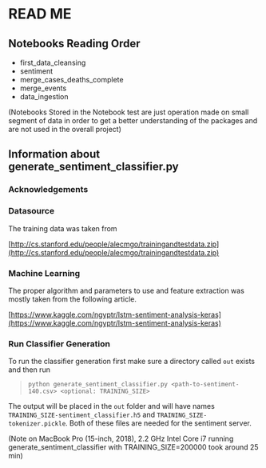 # READ ME

## Notebooks Reading Order

- first_data_cleansing
- sentiment
- merge_cases_deaths_complete
- merge_events
- data_ingestion

(Notebooks Stored in the Notebook test are just operation made on
small segment of data in order to get a better understanding of the
packages and are not used in the overall project)


## Information about generate_sentiment_classifier.py
### Acknowledgements
### Datasource
The training data was taken from

[http://cs.stanford.edu/people/alecmgo/trainingandtestdata.zip](http://cs.stanford.edu/people/alecmgo/trainingandtestdata.zip)

### Machine Learning
The proper algorithm and parameters to use and feature extraction was mostly taken from the following  article.

[https://www.kaggle.com/ngyptr/lstm-sentiment-analysis-keras](https://www.kaggle.com/ngyptr/lstm-sentiment-analysis-keras)


### Run Classifier Generation
To run the classifier generation first make sure a directory called `out` exists and then  run
>```python generate_sentiment_classifier.py <path-to-sentiment-140.csv> <optional: TRAINING_SIZE> ```

The output will be placed in the `out`  folder and will have names `TRAINING_SIZE-sentiment_classifier.h5` and `TRAINING_SIZE-tokenizer.pickle`. Both of these files are needed for the sentiment server.

(Note on MacBook Pro (15-inch, 2018), 2.2 GHz Intel Core i7 running generate_sentiment_classifier with TRAINING_SIZE=200000 took around 25 min)
